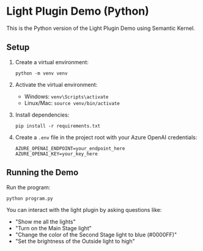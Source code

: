 # Light Plugin Demo (Python)

This is the Python version of the Light Plugin Demo using Semantic Kernel.

## Setup

1. Create a virtual environment:
   ```
   python -m venv venv
   ```

2. Activate the virtual environment:
   - Windows: `venv\Scripts\activate`
   - Linux/Mac: `source venv/bin/activate`

3. Install dependencies:
   ```
   pip install -r requirements.txt
   ```

4. Create a `.env` file in the project root with your Azure OpenAI credentials:
   ```
   AZURE_OPENAI_ENDPOINT=your_endpoint_here
   AZURE_OPENAI_KEY=your_key_here
   ```

## Running the Demo

Run the program:
```
python program.py
```

You can interact with the light plugin by asking questions like:
- "Show me all the lights"
- "Turn on the Main Stage light"
- "Change the color of the Second Stage light to blue (#0000FF)"
- "Set the brightness of the Outside light to high"
